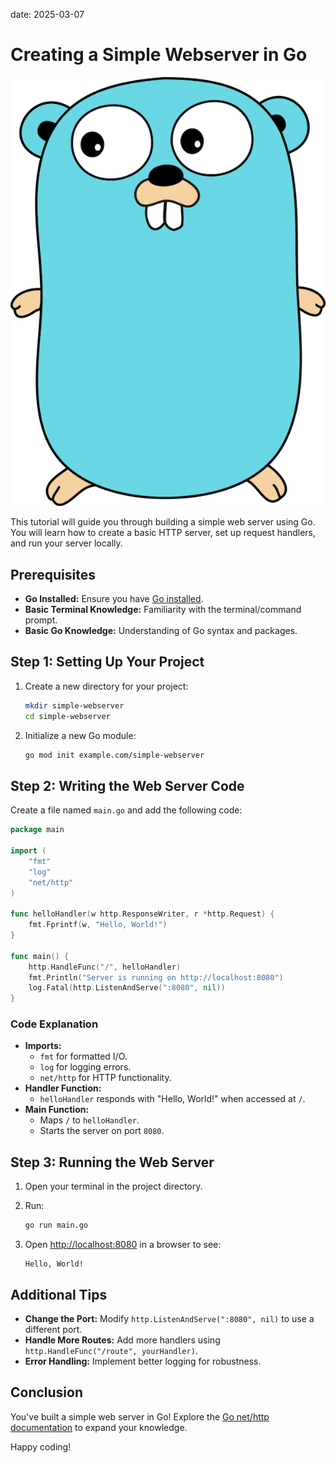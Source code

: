 date: 2025-03-07
# Creating a Simple Webserver in Go

![Webserver Illustration](/static/img/go_mascot.png)

This tutorial will guide you through building a simple web server using Go. You will learn how to create a basic HTTP server, set up request handlers, and run your server locally.

## Prerequisites

- **Go Installed:** Ensure you have [Go installed](https://golang.org/dl/).
- **Basic Terminal Knowledge:** Familiarity with the terminal/command prompt.
- **Basic Go Knowledge:** Understanding of Go syntax and packages.

## Step 1: Setting Up Your Project

1. Create a new directory for your project:

   ```bash
   mkdir simple-webserver
   cd simple-webserver
   ```

2. Initialize a new Go module:

   ```bash
   go mod init example.com/simple-webserver
   ```

## Step 2: Writing the Web Server Code

Create a file named `main.go` and add the following code:

```go
package main

import (
	"fmt"
	"log"
	"net/http"
)

func helloHandler(w http.ResponseWriter, r *http.Request) {
	fmt.Fprintf(w, "Hello, World!")
}

func main() {
	http.HandleFunc("/", helloHandler)
	fmt.Println("Server is running on http://localhost:8080")
	log.Fatal(http.ListenAndServe(":8080", nil))
}
```

### Code Explanation

- **Imports:**
    - `fmt` for formatted I/O.
    - `log` for logging errors.
    - `net/http` for HTTP functionality.
- **Handler Function:**
    - `helloHandler` responds with "Hello, World!" when accessed at `/`.
- **Main Function:**
    - Maps `/` to `helloHandler`.
    - Starts the server on port `8080`.

## Step 3: Running the Web Server

1. Open your terminal in the project directory.
2. Run:

   ```bash
   go run main.go
   ```

3. Open [http://localhost:8080](http://localhost:8080) in a browser to see:

   ```
   Hello, World!
   ```

## Additional Tips

- **Change the Port:** Modify `http.ListenAndServe(":8080", nil)` to use a different port.
- **Handle More Routes:** Add more handlers using `http.HandleFunc("/route", yourHandler)`.
- **Error Handling:** Implement better logging for robustness.

## Conclusion

You've built a simple web server in Go! Explore the [Go net/http documentation](https://golang.org/pkg/net/http/) to expand your knowledge.

Happy coding!
